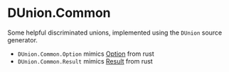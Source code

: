 # DUnion.Common

Some helpful discriminated unions, implemented using the `DUnion` source generator.

- `DUnion.Common.Option` mimics [Option](https://doc.rust-lang.org/std/option/) from rust
- `DUnion.Common.Result` mimics [Result](https://doc.rust-lang.org/std/result/) from rust